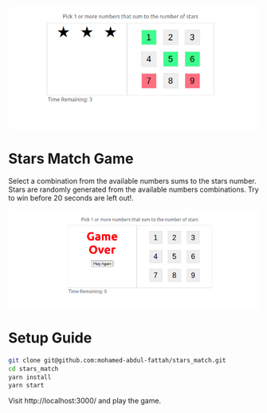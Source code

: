 ![Game running](game_running.png)
# Stars Match Game
Select a combination from the available numbers sums to the stars number.
Stars are randomly generated from the available numbers combinations.
Try to win before 20 seconds are left out!.

![Game over](game_over.png)
# Setup Guide
```bash
git clone git@github.com:mohamed-abdul-fattah/stars_match.git
cd stars_match
yarn install
yarn start
```
Visit http://localhost:3000/ and play the game.
